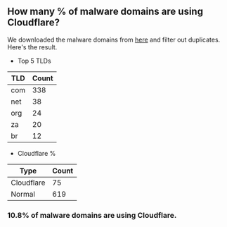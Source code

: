 ## How many % of malware domains are using Cloudflare?


We downloaded the malware domains from [here](https://urlhaus.abuse.ch) and filter out duplicates.
Here's the result.


[//]: # (start replacement)


- Top 5 TLDs

| TLD | Count |
| --- | --- |
| com | 338 |
| net | 38 |
| org | 24 |
| za | 20 |
| br | 12 |


- Cloudflare %

| Type | Count |
| --- | --- |
| Cloudflare | 75 |
| Normal | 619 |


### 10.8% of malware domains are using Cloudflare.